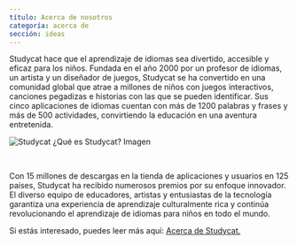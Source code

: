 ```yaml
---
título: Acerca de nosotros
categoría: acerca de
sección: ideas
---
```

Studycat hace que el aprendizaje de idiomas sea divertido, accesible y eficaz para los niños. Fundada en el año 2000 por un profesor de idiomas, un artista y un diseñador de juegos, Studycat se ha convertido en una comunidad global que atrae a millones de niños con juegos interactivos, canciones pegadizas e historias con las que se pueden identificar. Sus cinco aplicaciones de idiomas cuentan con más de 1200 palabras y frases y más de 500 actividades, convirtiendo la educación en una aventura entretenida.

![Studycat ¿Qué es Studycat? Imagen](https://imagedelivery.net/gjxGkoZTGUWzEAQWbazEuA/2eae4281-f704-43ef-70f5-f393e5235600/w=360,format=auto,compression=fast,dpr=2)

 

Con 15 millones de descargas en la tienda de aplicaciones y usuarios en 125 países, Studycat ha recibido numerosos premios por su enfoque innovador. El diverso equipo de educadores, artistas y entusiastas de la tecnología garantiza una experiencia de aprendizaje culturalmente rica y continúa revolucionando el aprendizaje de idiomas para niños en todo el mundo.

Si estás interesado, puedes leer más aquí: [Acerca de Studycat.](https://Studycat.com/about/)